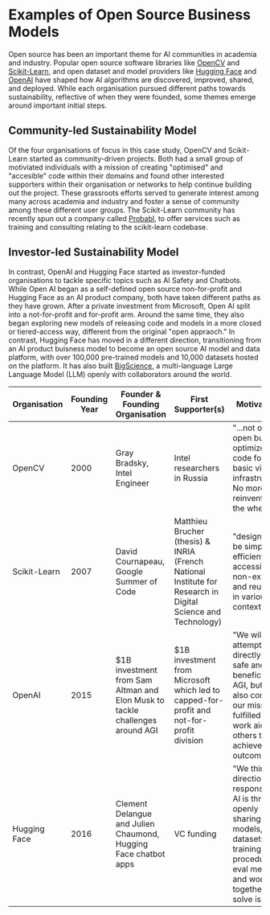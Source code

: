 # Examples of Open Source Business Models

Open source has been an important theme for AI communities in academia and industry. 
Popular open source software libraries like [OpenCV](https://opencv.org/) and [Scikit-Learn](https://scikit-learn.org/), and open dataset and model providers like [Hugging Face](https://huggingface.co/) and [OpenAI](https://openai.com/) have shaped how AI algorithms are discovered, improved, shared, and deployed. 
While each organisation pursued different paths towards sustainability, reflective of when they were founded, some themes emerge around important initial steps.
 
## Community-led Sustainability Model
Of the four organisations of focus in this case study, OpenCV and Scikit-Learn started as community-driven projects. 
Both had a small group of motiviated individuals with a mission of creating "optimised" and "accesible" code within their domains and found other interested supporters within their organisation or networks to help continue building out the project. 
These grassroots efforts served to generate interest among many across academia and industry and foster a sense of community among these different user groups. 
The Scikit-Learn community has recently spun out a company called [Probabl](https://techcrunch.com/2024/02/01/probabl-is-a-new-ai-company-built-around-popular-library-scikit-learn/), to offer services such as training and consulting relating to the scikit-learn codebase. 

## Investor-led Sustainability Model
In contrast, OpenAI and Hugging Face started as investor-funded organisations to tackle specific topics such as AI Safety and Chatbots. 
While Open AI began as a self-defined open source non-for-profit and Hugging Face as an AI product company, both have taken different paths as they have grown. 
After a private investment from Microsoft, Open AI split into a not-for-profit and for-profit arm. 
Around the same time, they also began exploring new models of releasing code and models in a more closed or tiered-access way, different from the original "open appraoch." 
In contrast, Hugging Face has moved in a different direction, transitioning from an AI product buisness model to become an open source AI model and data platform, with over 100,000 pre-trained models and 10,000 datasets hosted on the platform. 
It has also built [BigScience](https://bigscience.huggingface.co/), a multi-language Large Language Model (LLM) openly with collaborators around the world.

| Organisation | Founding Year | Founder & Founding Organisation | First Supporter(s) | Motivations |
| -------- | -------- | -------- | -------- | -------- |
| OpenCV     | 2000     | Gray Bradsky, Intel Engineer     | Intel researchers in Russia     | "...not only open but also optimized code for basic vision infrastructure. No more reinventing the wheel.""     |
| Scikit-Learn     | 2007     | David Cournapeau, Google Summer of Code     | Matthieu Brucher (thesis) & INRIA (French National Institute for Research in Digital Science and Technology)     | "designed to be simple and efficient, accessible to non-experts, and reusable in various contexts"     |
| OpenAI    | 2015     | $1B investment from Sam Altman and Elon Musk to tackle challenges around AGI     | $1B investment from Microsoft which led to capped-for-profit and not-for-profit division    | "We will attempt to directly build safe and beneficial AGI, but will also consider our mission fulfilled if our work aids others to achieve this outcome."     |
| Hugging Face     | 2016     | Clement Delangue and Julien Chaumond, Hugging Face chatbot apps     | VC funding     | "We think the direction of responsible AI is through openly sharing models, datasets, training procedures, eval metrics, and working together to solve issues"    |
